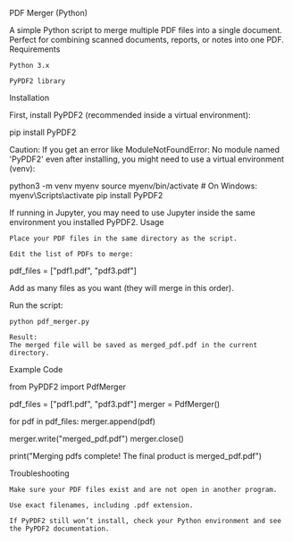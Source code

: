 PDF Merger (Python)

A simple Python script to merge multiple PDF files into a single document.
Perfect for combining scanned documents, reports, or notes into one PDF.
Requirements

    Python 3.x

    PyPDF2 library

Installation

First, install PyPDF2 (recommended inside a virtual environment):

pip install PyPDF2

Caution:
If you get an error like
ModuleNotFoundError: No module named 'PyPDF2'
even after installing, you might need to use a virtual environment (venv):

python3 -m venv myenv
source myenv/bin/activate    # On Windows: myenv\Scripts\activate
pip install PyPDF2

If running in Jupyter, you may need to use Jupyter inside the same environment you installed PyPDF2.
Usage

    Place your PDF files in the same directory as the script.

    Edit the list of PDFs to merge:

pdf_files = ["pdf1.pdf", "pdf3.pdf"]

Add as many files as you want (they will merge in this order).

Run the script:

    python pdf_merger.py

    Result:
    The merged file will be saved as merged_pdf.pdf in the current directory.

Example Code

from PyPDF2 import PdfMerger

pdf_files = ["pdf1.pdf", "pdf3.pdf"]
merger = PdfMerger()

for pdf in pdf_files:
    merger.append(pdf)

merger.write("merged_pdf.pdf")
merger.close()

print("Merging pdfs complete! The final product is merged_pdf.pdf")

Troubleshooting

    Make sure your PDF files exist and are not open in another program.

    Use exact filenames, including .pdf extension.

    If PyPDF2 still won’t install, check your Python environment and see the PyPDF2 documentation.
